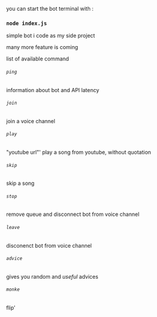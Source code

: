 you can start the bot terminal with :

### `node index.js`

simple bot i code as my side project

many more feature is coming

list of available command 

###### `ping`
information about bot and API latency

###### `join`
join a voice channel

###### `play`
"youtube url"' play a song from youtube, without quotation

###### `skip`
skip a song

###### `stop`
remove queue and disconnect bot from voice channel

###### `leave`
disconenct bot from voice channel

###### `advice`
gives you random and *useful* advices

###### `monke`
flip' 

